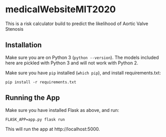 # medicalWebsiteMIT2020

This is a risk calculator build to predict the likelihood of Aortic Valve Stenosis

## Installation

Make sure you are on Python 3 (`python --version`). The models included here are pickled with Python 3 and will not work with Python 2.

Make sure you have `pip` installed (`which pip`), and install requirements.txt:

```
pip install -r requirements.txt
```

## Running the App

Make sure you have installed Flask as above, and run:

```
FLASK_APP=app.py flask run
```

This will run the app at http://localhost:5000.
